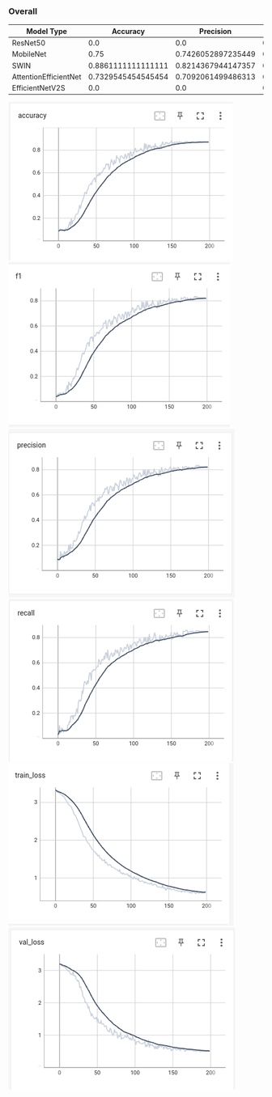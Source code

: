 ### Overall

| Model Type            | Accuracy           | Precision          | Recall             | F1 Score           | Params             |    
|-----------------------|--------------------|--------------------|--------------------|--------------------|--------------------|
| ResNet50              | 0.0 | 0.0 | 0.0   | 0.0 | 23565404
| MobileNet             | 0.75               | 0.7426052897235449 | 0.7604792961160813 | 0.7315722419273002 | 2259740            | 0.01093912124633789
| SWIN                  | 0.8861111111111111 | 0.8214367944147357 | 0.8432166660370441 | 0.822309550392583  | 27540886           | 0.43773937225341797
| AttentionEfficientNet | 0.7329545454545454 | 0.7092061499486313 | 0.6934227800778768 | 0.6838596462150024 | 11404500           |
| EfficientNetV2S       | 0.0 | 0.0 | 0.0 | 0.0 | 20213356



<img src = 'https://github.com/taruntiwarihp/Projects_DS/blob/master/Classification_Assignment/plots/Accuracy.png'>
<img src = 'https://github.com/taruntiwarihp/Projects_DS/blob/master/Classification_Assignment/plots/f1_score.png'>
<img src = 'https://github.com/taruntiwarihp/Projects_DS/blob/master/Classification_Assignment/plots/precision.png'>
<img src = 'https://github.com/taruntiwarihp/Projects_DS/blob/master/Classification_Assignment/plots/recall.png'>
<img src = 'https://github.com/taruntiwarihp/Projects_DS/blob/master/Classification_Assignment/plots/train_loss.png'>
<img src = 'https://github.com/taruntiwarihp/Projects_DS/blob/master/Classification_Assignment/plots/val_loss.png'>

